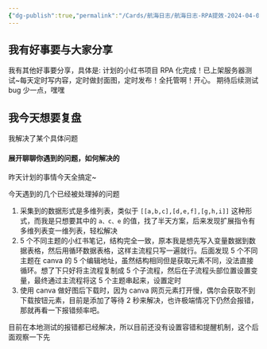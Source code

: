 ```yaml
---
{"dg-publish":true,"permalink":"/Cards/航海日志/航海日志-RPA提效-2024-04-07/","tags":["生财有术","航海日志","RPA提效"],"noteIcon":3,"created":"2024-04-10","updated":"2024-04-10"}
---
```


## 我有好事要与大家分享
我有其他好事要分享，具体是: 计划的小红书项目 RPA 化完成！已上架服务器测试~每天定时写内容，定时做封面图，定时发布！全托管啊！开心。 
期待后续测试 bug 少一点，嘿嘿

## 我今天想要复盘
我解决了某个具体问题

#### 展开聊聊你遇到的问题，如何解决的
昨天计划的事情今天全搞定~ 

今天遇到的几个已经被处理掉的问题 
1. 采集到的数据形式是多维列表，类似于 `[[a,b,c],[d,e,f],[g,h,i]]` 这种形式，而我是只想要其中的 `a、c、e` 的值，找了半天方案，后来发现扩展指令有多维列表变一维列表，轻松解决 
2. 5 个不同主题的小红书笔记，结构完全一致，原本我是想先写入变量数据到数据表格，然后用循环数据表格，这样主流程只写一遍就行。后面发现 5 个不同主题在 canva 的 5 个编辑地址，虽然结构相同但是获取元素不同，没法直接循环。想了下只好将主流程复制成 5 个子流程，然后在子流程头部位置设置变量，最终通过主流程将这 5 个主题串起来，设置定时 
3. 使用 canva 做好图后下载时，因为 canva 网页元素打开慢，偶尔会获取不到下载按钮元素，目前是添加了等待 2 秒来解决，也许极端情况下仍然会报错，那就再看一下报错频率吧。

目前在本地测试的报错都已经解决，所以目前还没有设置容错和提醒机制，这个后面观察一下先